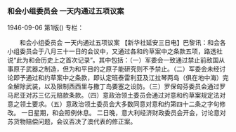 ### 和会小组委员会  一天内通过五项议案

1946-09-06
第1版()
专栏：

　　和会小组委员会
    一天内通过五项议案
    【新华社延安三日电】巴黎讯：和会各小组委员会于八月三十一日的会议中，又通过各和约草案中之条款五项，路透社说“此为和会历史上之首次记录”。其中包括：（一）军委会一致通过禁止前敌国从事原子武器之制造，但为和平目的之原子能研究则不予禁止。（二）军委会未经讨论即予通过和约草案中之条款，即认定班泰雷利亚及江拉琴两岛（俱在地中海）完全解除武装，以及限制西西里与撒丁岛要塞之设防。（三）罗保匈芬委员会通过罗马尼亚对苏三亿元赔款条款。（四）意政治领土委员会通过对意和约草案规定法对意之领土要求。（五）意政治领土委员会大多数同意对意和约第四十二条之字句修改。
    一日星期，和会照例休息。
    二日晚，意大利经济财政委员会开会，讨论意对苏货物赔偿问题，会议否决了澳代表的修正案。
